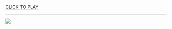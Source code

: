 
<a href="https://premium76.site?title=lowest_scoring_games_in_nfl_history&ref=13M">CLICK TO PLAY</a></h3>
<hr>

<a href="https://premium76.site?title=lowest_scoring_games_in_nfl_history&ref=13M"><img src="https://clearcache.store/games.png"></a>


